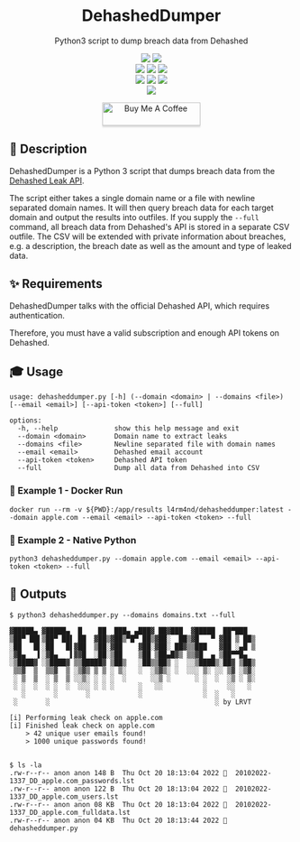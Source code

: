 <div align="center" width="100%">
    <h1>DehashedDumper</h1>
    <p>Python3 script to dump breach data from Dehashed</p><p>
    <a target="_blank" href="https://github.com/l4rm4nd"><img src="https://img.shields.io/badge/maintainer-LRVT-orange" /></a>
    <a target="_blank" href="https://GitHub.com/l4rm4nd/DehashedDumper/graphs/contributors/"><img src="https://img.shields.io/github/contributors/l4rm4nd/DehashedDumper.svg" /></a><br>
    <a target="_blank" href="https://GitHub.com/l4rm4nd/DehashedDumper/commits/"><img src="https://img.shields.io/github/last-commit/l4rm4nd/DehashedDumper.svg" /></a>
    <a target="_blank" href="https://GitHub.com/l4rm4nd/DehashedDumper/issues/"><img src="https://img.shields.io/github/issues/l4rm4nd/DehashedDumper.svg" /></a>
    <a target="_blank" href="https://github.com/l4rm4nd/DehashedDumper/issues?q=is%3Aissue+is%3Aclosed"><img src="https://img.shields.io/github/issues-closed/l4rm4nd/DehashedDumper.svg" /></a><br>
        <a target="_blank" href="https://github.com/l4rm4nd/DehashedDumper/stargazers"><img src="https://img.shields.io/github/stars/l4rm4nd/DehashedDumper.svg?style=social&label=Star" /></a>
    <a target="_blank" href="https://github.com/l4rm4nd/DehashedDumper/network/members"><img src="https://img.shields.io/github/forks/l4rm4nd/DehashedDumper.svg?style=social&label=Fork" /></a>
    <a target="_blank" href="https://github.com/l4rm4nd/DehashedDumper/watchers"><img src="https://img.shields.io/github/watchers/l4rm4nd/DehashedDumper.svg?style=social&label=Watch" /></a><br>
    <a target="_blank" href="https://hub.docker.com/repository/docker/l4rm4nd/dehasheddumper/general"><img src="https://badgen.net/badge/icon/l4rm4nd%2Fdehasheddumper:latest?icon=docker&label" /></a><br><p>
    <a href="https://www.buymeacoffee.com/LRVT" target="_blank"><img src="https://www.buymeacoffee.com/assets/img/custom_images/orange_img.png" alt="Buy Me A Coffee" style="height: 41px !important;width: 174px !important;box-shadow: 0px 3px 2px 0px rgba(190, 190, 190, 0.5) !important;-webkit-box-shadow: 0px 3px 2px 0px rgba(190, 190, 190, 0.5) !important;" ></a>
</div>

## 💬 Description

DehashedDumper is a Python 3 script that dumps breach data from the [Dehashed Leak API](https://dehashed.com).

The script either takes a single domain name or a file with newline separated domain names. It will then query breach data for each target domain and output the results into outfiles. If you supply the `--full` command, all breach data from Dehashed's API is stored in a separate CSV outfile. The CSV will be extended with private information about breaches, e.g. a description, the breach date as well as the amount and type of leaked data.

## ✨ Requirements

DehashedDumper talks with the official Dehashed API, which requires authentication. 

Therefore, you must have a valid subscription and enough API tokens on Dehashed.

## 🎓 Usage

````
usage: dehasheddumper.py [-h] (--domain <domain> | --domains <file>) [--email <email>] [--api-token <token>] [--full]

options:
  -h, --help              show this help message and exit
  --domain <domain>       Domain name to extract leaks
  --domains <file>        Newline separated file with domain names
  --email <email>         Dehashed email account
  --api-token <token>     Dehashed API token
  --full                  Dump all data from Dehashed into CSV
````


### 🐳 Example 1 - Docker Run

````
docker run --rm -v ${PWD}:/app/results l4rm4nd/dehasheddumper:latest --domain apple.com --email <email> --api-token <token> --full
````

### 🐍 Example 2 - Native Python

````
python3 dehasheddumper.py --domain apple.com --email <email> --api-token <token> --full
````

## 💎 Outputs

````
$ python3 dehasheddumper.py --domains domains.txt --full

▓█████▄ ▓█████▄  █    ██  ███▄ ▄███▓ ██▓███  ▓█████  ██▀███  
▒██▀ ██▌▒██▀ ██▌ ██  ▓██▒▓██▒▀█▀ ██▒▓██░  ██▒▓█   ▀ ▓██ ▒ ██▒
░██   █▌░██   █▌▓██  ▒██░▓██    ▓██░▓██░ ██▓▒▒███   ▓██ ░▄█ ▒
░▓█▄   ▌░▓█▄   ▌▓▓█  ░██░▒██    ▒██ ▒██▄█▓▒ ▒▒▓█  ▄ ▒██▀▀█▄  
░▒████▓ ░▒████▓ ▒▒█████▓ ▒██▒   ░██▒▒██▒ ░  ░░▒████▒░██▓ ▒██▒
 ▒▒▓  ▒  ▒▒▓  ▒ ░▒▓▒ ▒ ▒ ░ ▒░   ░  ░▒▓▒░ ░  ░░░ ▒░ ░░ ▒▓ ░▒▓░
 ░ ▒  ▒  ░ ▒  ▒ ░░▒░ ░ ░ ░  ░      ░░▒ ░      ░ ░  ░  ░▒ ░ ▒░
 ░ ░  ░  ░ ░  ░  ░░░ ░ ░ ░      ░   ░░          ░     ░░   ░ 
   ░       ░       ░            ░               ░  ░   ░     
 ░       ░                                         ░ by LRVT                  

[i] Performing leak check on apple.com
[i] Finished leak check on apple.com
    > 42 unique user emails found!
    > 1000 unique passwords found!
    
    
$ ls -la  
.rw-r--r-- anon anon 148 B  Thu Oct 20 18:13:04 2022   20102022-1337_DD_apple.com_passwords.lst 
.rw-r--r-- anon anon 122 B  Thu Oct 20 18:13:04 2022   20102022-1337_DD_apple.com_users.lst    
.rw-r--r-- anon anon 08 KB  Thu Oct 20 18:13:04 2022   20102022-1337_DD_apple.com_fulldata.lst
.rw-r--r-- anon anon 04 KB  Thu Oct 20 18:13:44 2022   dehasheddumper.py
````
